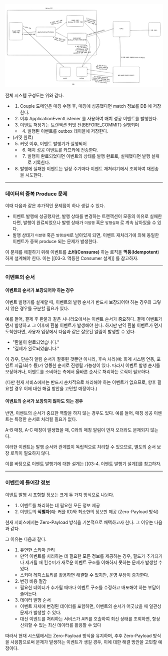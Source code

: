 ![img.png](./images/img.png)

전체 시스템 구성도는 위와 같다.
- 1. Couple 도메인은 매칭 수행 후, 매칭에 성공했다면 match 정보를 DB 에 저장한다.
- 2. 이후 ApplicationEventListener 를 사용하여 매치 성공 이벤트를 발행한다.
- 3. 이벤트 저장기는 트랜잭션 커밋 전(BEFORE_COMMIT) 실행되며
    - 4.  발행된 이벤트를 outbox 테이블에 저장한다.
- (커밋 완료)
- 5. 커밋 이후, 이벤트 발행기가 실행되어
    - 6. 매치 성공 이벤트를 카프카에 전송한다.
    - 7. 발행이 완료되었다면 이벤트의 상태를 발행 완료로, 실패했다면 발행 실패로 기록한다.
- 8. 발행에 실패한 이벤트는 일정 주기마다 이벤트 재처리기에서 조회하여 재전송을 시도한다.

---

### 데이터의 중복 Produce 문제

이때 다음과 같은 추가적인 문제점이 하나 생길 수 있다.
- 이벤트 발행에 성공했지만, 발행 상태를 변경하는 트랜잭션이 모종의 이유로 실패한다면, 발행이 완료되었으나 발행 상태가 `미발행` 혹은 `발행실패` 로 계속 남아있을 수 있다.
- 발행 상태가 `미발행` 혹은 `발행실패`로 남아있게 되면, 이벤트 재처리기에 의해 동일한 이벤트가 중복 produce 되는 문제가 발생한다.

이 문제를 해결하기 위해 이벤트를 **소비(Consume)** 하는 로직을 **멱등**(**Idempotent**)하게 설계해야 한다.
이는 [[03-3. 멱등한 Consumer 설계]] 를 참고하자.

---

### 이벤트의 순서

#### 이벤트의 순서가 보장되어야 하는 경우

이벤트 발행기를 설계할 때, 이벤트의 발행 순서가 반드시 보장되어야 하는 경우와 그렇지 않은 경우를 구분할 필요가 있다.

예를 들어, 결제 후 환불과 같은 시나리오에서는 이벤트 순서가 중요하다. 
결제 이벤트가 먼저 발생하고 그 이후에 환불 이벤트가 발생해야 한다. 
하지만 만약 환불 이벤트가 먼저 도착한다면, 사용자 입장에서 다음과 같은 잘못된 알림이 발생할 수 있다.
- "환불이 완료되었습니다."
- "결제가 완료되었습니다."

이 경우, 단순히 알림 순서가 잘못된 것뿐만 아니라, 후속 처리(예: 회계 시스템 연동, 포인트 지급/회수 등)가 엉뚱한 순서로 진행될 가능성이 있다. 
따라서 이벤트 발행 순서를 보장하거나, 이벤트를 소비하는 측에서 올바른 순서로 처리하는 로직이 필요하다.

(다만 현재 서비스에서는 반드시 순차적으로 처리해야 하는 이벤트가 없으므로, 향후 필요할 경우 이에 대한 해결 방안을 고민할 예정이다.)


#### 이벤트의 순서가 보장되지 않아도 되는 경우

반면, 이벤트의 순서가 중요한 역할을 하지 않는 경우도 있다. 
예를 들어, 매칭 성공 이벤트는 특정한 순서로 처리될 필요가 없다.

A-B 매칭, A-C 매칭이 발생했을 때, C와의 매칭 알림이 먼저 오더라도 문제되지 않는다.

이러한 이벤트는 발행 순서와 관계없이 독립적으로 처리할 수 있으므로, 별도의 순서 보장 로직이 필요하지 않다.

이를 바탕으로 이벤트 발행기에 대한 설계는 [[03-4. 이벤트 발행기 설계]]를 참고하자.

---

### 이벤트에 들어갈 정보
이벤트 발행 시 포함할 정보는 크게 두 가지 방식으로 나뉜다.
- 1. 이벤트를 처리하는 데 필요한 모든 정보 제공
- 2. 이벤트의 **식별자**(예: 커플 ID)와 최소한의 정보만 제공 (Zero-Payload 방식)


현재 서비스에서는 Zero-Payload 방식을 기본적으로 채택하고자 한다. 그 이유는 다음과 같다.

그 이유는 다음과 같다.
- 1. 유연한 스키마 관리
  - 만약 이벤트를 처리하는 데 필요한 모든 정보를 제공하는 경우, 필드가 추가되거나 제거될 때 컨슈머가 새로운 이벤트 구조를 이해하지 못하는 문제가 발생할 수 있다. 
  - 스키마 레지스트리를 활용하면 해결할 수 있지만, 운영 부담이 증가한다.
- 2. 변경 비용 절감
  - 필요한 데이터가 추가될 때마다 이벤트 구조를 수정하고 배포해야 하는 부담이 줄어든다.
- 3. 데이터 발행 순서 
  - 이벤트 자체에 변경된 데이터를 포함하면, 이벤트의 순서가 어긋났을 때 일관성 문제가 발생할 수 있다.
  - 대신 이벤트를 처리하는 서비스가 API를 호출하여 최신 상태를 조회하면, 항상 신뢰할 수 있는 최신 데이터를 활용할 수 있다

따라서 현재 시스템에서는 Zero-Payload 방식을 유지하며,
추후 Zero-Payload 방식을 사용함으로써 문제가 발생하는 이벤트가 생길 경우, 
이에 대한 해결 방안을 고민할 예정이다.
